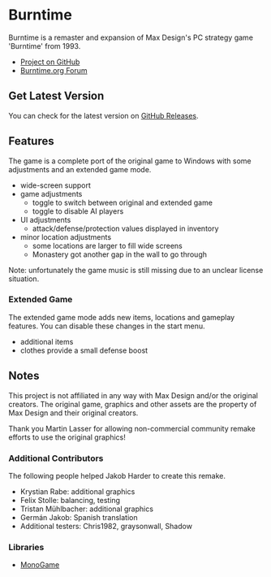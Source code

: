 ﻿# Burntime

Burntime is a remaster and expansion of Max Design's PC strategy game 'Burntime' from 1993.

- [Project on GitHub](https://github.com/jakobharder/burntime)
- [Burntime.org Forum](http://www.burntime.org)

## Get Latest Version

You can check for the latest version on [GitHub Releases](https://github.com/jakobharder/burntime/releases).

## Features

The game is a complete port of the original game to Windows with some adjustments and an extended game mode.

- wide-screen support
- game adjustments
  - toggle to switch between original and extended game
  - toggle to disable AI players
- UI adjustments
  - attack/defense/protection values displayed in inventory
- minor location adjustments
  - some locations are larger to fill wide screens
  - Monastery got another gap in the wall to go through

Note: unfortunately the game music is still missing due to an unclear license situation.

### Extended Game

The extended game mode adds new items, locations and gameplay features.
You can disable these changes in the start menu.

- additional items
- clothes provide a small defense boost

## Notes

This project is not affiliated in any way with Max Design and/or the original creators.
The original game, graphics and other assets are the property of Max Design and their original creators.

Thank you Martin Lasser for allowing non-commercial community remake efforts to use the original graphics!

### Additional Contributors

The following people helped Jakob Harder to create this remake.

- Krystian Rabe: additional graphics
- Felix Stolle: balancing, testing
- Tristan Mühlbacher: additional graphics
- Germán Jakob: Spanish translation
- Additional testers: Chris1982, graysonwall, Shadow

### Libraries

- [MonoGame](https://www.monogame.net/)
